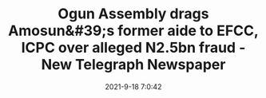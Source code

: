 ---
"title": "Ogun Assembly drags Amosun&amp;#39;s former aide to EFCC, ICPC over alleged N2.5bn fraud - New Telegraph Newspaper"
"date": "2021-9-18 7:0:42"
"feed_name": "GOOGLENEWSDRILLING"
"feed_website": "https://news.google.com/search?q=drilling%2Bincident&hl=en-US&gl=US&ceid=US:en"
"feed_rss": "https://news.google.com/rss/search?q=drilling%2Bincident&hl=en-US&gl=US&ceid=US:en"
"link": "https://www.newtelegraphng.com/ogun-assembly-drags-amosuns-former-aide-to-efcc-icpc-over-alleged-n2-5bn-fraud/"
"file": "_posts/2021-1-1-26f74688daca1dddab02c8183da76a83753841fa.md"
"accident": "0"
"drilling": "0"
"dead": "0"
"injured": "0"
---